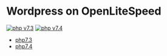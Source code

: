# Wordpress on OpenLiteSpeed

[![php v7.3](https://github.com/ComputeStacks/cs-docker-wordpress/actions/workflows/php73.yml/badge.svg)](https://github.com/ComputeStacks/cs-docker-wordpress/actions/workflows/php73.yml) [![php v7.4](https://github.com/ComputeStacks/cs-docker-wordpress/actions/workflows/php74.yml/badge.svg)](https://github.com/ComputeStacks/cs-docker-wordpress/actions/workflows/php74.yml)

* [php7.3](https://github.com/ComputeStacks/cs-docker-wordpress/tree/main/php7.3-litespeed)
* [php7.4](https://github.com/ComputeStacks/cs-docker-wordpress/tree/main/php7.4-litespeed)
